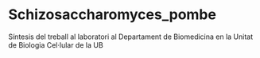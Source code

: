 # Schizosaccharomyces_pombe
Síntesis del treball al laboratori al Departament de Biomedicina en la Unitat de Biologia Cel·lular de la UB

